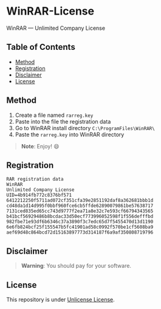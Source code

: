 # WinRAR-License
WinRAR — Unlimited Company License

## Table of Contents
- [Method](#method)
- [Registration](#registration)
- [Disclaimer](#disclaimer)
- [License](#license)

## Method

1. Create a file named `rarreg.key`
2. Paste into the file the registration data
3. Go to WinRAR install directory `C:\ProgramFiles\WinRAR\`
4. Paste the `rarreg.key` into WinRAR directory

> **Note**:
> Enjoy! :smile:

## Registration

```
RAR registration data
WinRAR
Unlimited Company License
UID=4b914fb772c8376bf571
6412212250f5711ad072cf351cfa39e2851192daf8a362681bbb1d
cd48da1d14d995f0bbf960fce6cb5ffde62890079861be57638717
7131ced835ed65cc743d9777f2ea71a8e32c7e593cf66794343565
b41bcf56929486b8bcdac33d50ecf773996052598f1f556defffbd
982fbe71e93df6b6346c37a3890f3c7edc65d7f5455470d13d1190
6e6fb824bcf25f155547b5fc41901ad58c0992f570be1cf5608ba9
aef69d48c864bcd72d15163897773d314187f6a9af350808719796
```

## Disclaimer

> **Warning**:
> You should pay for your software.

## License

This repository is under [Unlicense License](https://github.com/haithamaouati/WinRAR-License/blob/main/LICENSE).